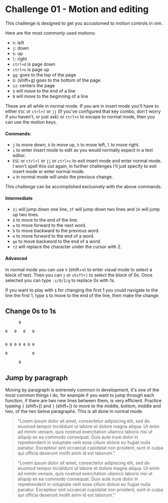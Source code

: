 # Challenge 01 - Motion and editing

This challenge is designed to get you accustomed to motion controls in vim.  

Here are the most commonly used motions:

* `h`: left
* `j`: down
* `k`: up
* `l`: right
* `ctrl+d` is page down
* `ctrl+u` is page up
* `gg`: goes to the top of the page
* `G`: (shift+g) goes to the bottom of the page
* `zz`: centers the page
* `$` will move to the end of a line
* `0` will move to the beginning of a line

These are all while in normal mode.  If you are in insert mode you'll have to either `ESC` or `ctrl+[` or `jj` (If you've configured that key combo, don't worry if you haven't, or just ask) or `ctrl+c` to escape to normal mode, then you can use the motion keys.

#### Commands:

* `j` to move down, `k` to move up, `h` to move left, `l` to move right.
* `i` to enter insert mode to edit as you would normally expect in a text editor.
* `ESC` or `ctrl+[` or `jj` or `ctrl+c` to exit insert mode and enter normal mode.  I won't spell this out again, in further challenges I'll just specify to exit insert mode or enter normal mode.
* `u` in normal mode will undo the previous change.

This challenge can be accomplished exclusively with the above commands.

#### Intermediate

* `1j` will jump down one line, `2f` will jump down two lines and `2k` will jump up two lines.
* `$` to move to the end of the line.
* `w` to move forward to the next word.
* `b` to move backward to the previous word.
* `e` to move forward to the end of a word.
* `ge` to move backword to the end of a word.
* `r2` will replace the character under the cursor with 2.

#### Advanced

In normal mode you can use `V` (shift+v) to enter visual mode to select a block of text.  Then you can `j` or `shift+]` to select the block of 0s.  Once selected you can type `:s/0/1/g` to replace 0s with 1s.

If you want to play with `$` for changing the first 1 you could navigate to the line the first 1, type `$` to move to the end of the line, then make the change.

## Change 0s to 1s

```
      0

0   0   0   0


0 0 0 0 0 0 0

0           0

      0
```

## Jump by paragraph

Moving by paragraph is extremely common in development, it's one of the most common things I do, for example if you want to jump through each function, if there are two new lines between them, is very efficient.  Practice typeing `{` (shift+[) and `}` (shift+]) to move to the middle, bottom, middle and two, of the two below paragraphs.  This is all done in normal mode.

> "Lorem ipsum dolor sit amet, consectetur adipiscing elit, sed do eiusmod tempor incididunt ut labore et dolore magna aliqua. Ut enim ad minim veniam, quis nostrud exercitation ullamco laboris nisi ut aliquip ex ea commodo consequat. Duis aute irure dolor in reprehenderit in voluptate velit esse cillum dolore eu fugiat nulla pariatur. Excepteur sint occaecat cupidatat non proident, sunt in culpa qui officia deserunt mollit anim id est laborum."

> "Lorem ipsum dolor sit amet, consectetur adipiscing elit, sed do eiusmod tempor incididunt ut labore et dolore magna aliqua. Ut enim ad minim veniam, quis nostrud exercitation ullamco laboris nisi ut aliquip ex ea commodo consequat. Duis aute irure dolor in reprehenderit in voluptate velit esse cillum dolore eu fugiat nulla pariatur. Excepteur sint occaecat cupidatat non proident, sunt in culpa qui officia deserunt mollit anim id est laborum."
